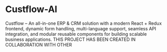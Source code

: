 # Custflow-AI
Custflow – An all-in-one ERP &amp; CRM solution with a modern React + Redux frontend, dynamic form handling, multi-language support, seamless API integration, and modular reusable components for building scalable business applications. THIS PROJECT HAS BEEN CREATED IN COLLABORATION WITH OTHER

